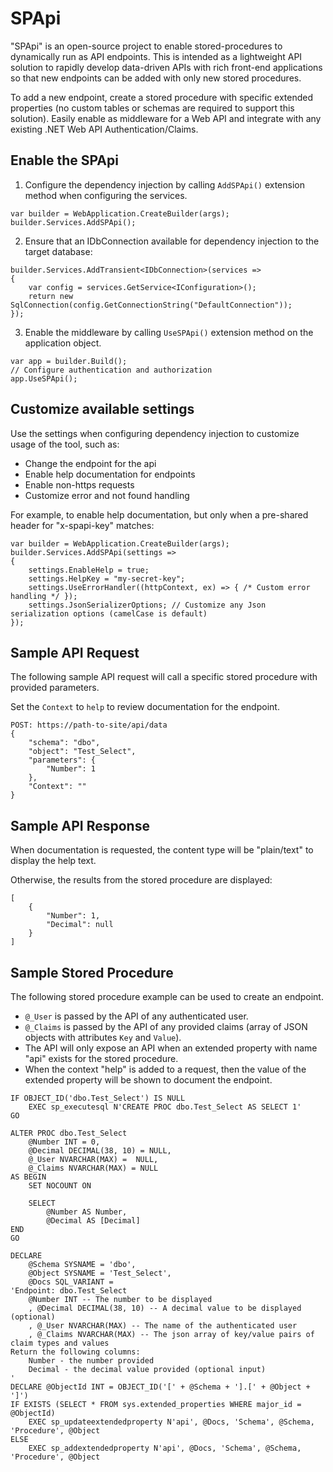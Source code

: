 # SPApi

"SPApi" is an open-source project to enable stored-procedures to dynamically run as API endpoints. This is
intended as a lightweight API solution to rapidly develop data-driven APIs with rich front-end applications
so that new endpoints can be added with only new stored procedures.

To add a new endpoint, create a stored procedure with specific extended properties (no custom tables or schemas
are required to support this solution). Easily enable as middleware for a Web API and integrate with any existing
.NET Web API Authentication/Claims.

## Enable the SPApi

1. Configure the dependency injection by calling `AddSPApi()` extension method when configuring the services.

```
var builder = WebApplication.CreateBuilder(args);
builder.Services.AddSPApi();
```

2. Ensure that an IDbConnection available for dependency injection to the target database:

```
builder.Services.AddTransient<IDbConnection>(services =>
{
    var config = services.GetService<IConfiguration>();
    return new SqlConnection(config.GetConnectionString("DefaultConnection"));
});
```

3. Enable the middleware by calling `UseSPApi()` extension method on the application object.

```
var app = builder.Build();
// Configure authentication and authorization
app.UseSPApi();
```

## Customize available settings

Use the settings when configuring dependency injection to customize usage of the tool, such as:

* Change the endpoint for the api
* Enable help documentation for endpoints
* Enable non-https requests
* Customize error and not found handling

For example, to enable help documentation, but only when a pre-shared header for "x-spapi-key" matches:

```
var builder = WebApplication.CreateBuilder(args);
builder.Services.AddSPApi(settings =>
{
    settings.EnableHelp = true;
    settings.HelpKey = "my-secret-key";
	settings.UseErrorHandler((httpContext, ex) => { /* Custom error handling */ });
	settings.JsonSerializerOptions; // Customize any Json serialization options (camelCase is default)
});
```

## Sample API Request

The following sample API request will call a specific stored procedure with provided parameters.

Set the `Context` to `help` to review documentation for the endpoint.

```
POST: https://path-to-site/api/data
{
    "schema": "dbo",
    "object": "Test_Select",
    "parameters": {
        "Number": 1
    },
    "Context": ""
}
```

## Sample API Response

When documentation is requested, the content type will be "plain/text" to display the help text.

Otherwise, the results from the stored procedure are displayed:

```
[
    {
        "Number": 1,
        "Decimal": null
    }
]
```
## Sample Stored Procedure

The following stored procedure example can be used to create an endpoint.
* `@_User` is passed by the API of any authenticated user.
* `@_Claims` is passed by the API of any provided claims (array of JSON objects with attributes `Key` and `Value`).
* The API will only expose an API when an extended property with name "api" exists for the stored procedure.
* When the context "help" is added to a request, then the value of the extended property will be shown to document the endpoint.

```
IF OBJECT_ID('dbo.Test_Select') IS NULL
	EXEC sp_executesql N'CREATE PROC dbo.Test_Select AS SELECT 1'
GO

ALTER PROC dbo.Test_Select
	@Number INT = 0,
	@Decimal DECIMAL(38, 10) = NULL,
	@_User NVARCHAR(MAX) =  NULL,
	@_Claims NVARCHAR(MAX) = NULL
AS BEGIN
	SET NOCOUNT ON

	SELECT
		@Number AS Number,
		@Decimal AS [Decimal]
END
GO

DECLARE
	@Schema SYSNAME = 'dbo',
	@Object SYSNAME = 'Test_Select',
	@Docs SQL_VARIANT =
'Endpoint: dbo.Test_Select
	@Number INT -- The number to be displayed
	, @Decimal DECIMAL(38, 10) -- A decimal value to be displayed (optional)
	, @_User NVARCHAR(MAX) -- The name of the authenticated user
	, @_Claims NVARCHAR(MAX) -- The json array of key/value pairs of claim types and values
Return the following columns:
	Number - the number provided
	Decimal - the decimal value provided (optional input)
'
DECLARE @ObjectId INT = OBJECT_ID('[' + @Schema + '].[' + @Object + ']')
IF EXISTS (SELECT * FROM sys.extended_properties WHERE major_id = @ObjectId)
	EXEC sp_updateextendedproperty N'api', @Docs, 'Schema', @Schema, 'Procedure', @Object
ELSE
	EXEC sp_addextendedproperty N'api', @Docs, 'Schema', @Schema, 'Procedure', @Object
```